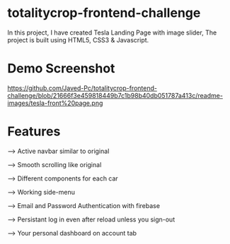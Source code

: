 # totalitycrop-frontend-challenge
In this project, I have created Tesla Landing Page with image slider, The project is built using HTML5, CSS3 &amp; Javascript.

# Demo Screenshot
https://github.com/Javed-Pc/totalitycrop-frontend-challenge/blob/21666f3e459818449b7c1b98b40db051787a413c/readme-images/tesla-front%20page.png

# Features
--> Active navbar similar to original

--> Smooth scrolling like original

--> Different components for each car

--> Working side-menu

--> Email and Password Authentication with firebase

--> Persistant log in even after reload unless you sign-out

--> Your personal dashboard on account tab

